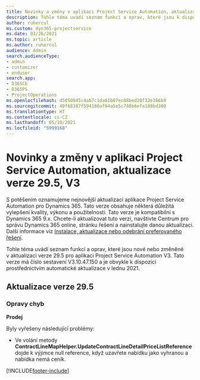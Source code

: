 ```yaml
---
title: Novinky a změny v aplikaci Project Service Automation, aktualizace verze 29.5, oprava hotfix, V3
description: Tohle téma uvádí seznam funkcí a oprav, které jsou k dispozici v aktualizaci verze 29.5, oprava hotfix, pro aplikaci Project Service Automation V3.
author: ruhercul
ms.custom: dyn365-projectservice
ms.date: 03/26/2021
ms.topic: article
ms.author: ruhercul
audience: Admin
search.audienceType:
- admin
- customizer
- enduser
search.app:
- D365CE
- D365PS
- ProjectOperations
ms.openlocfilehash: d5050945c4ab7c1da61b07ec08bed20f32e166b9
ms.sourcegitcommit: 40f68387f594180af64a5e5c748b6efa188bd300
ms.translationtype: HT
ms.contentlocale: cs-CZ
ms.lasthandoff: 05/10/2021
ms.locfileid: "5999168"
---
```

# <a name="whats-new-or-changed-in-project-service-automation-update-release-295-v3"></a>Novinky a změny v aplikaci Project Service Automation, aktualizace verze 29.5, V3

S potěšením oznamujeme nejnovější aktualizaci aplikace Project Service Automation pro Dynamics 365. Tato verze obsahuje některá důležitá vylepšení kvality, výkonu a použitelnosti. Tato verze je kompatibilní s Dynamics 365 9.x. Chcete-li aktualizovat tuto verzi, navštivte Centrum pro správu Dynamics 365 online, stránku řešení a nainstalujte danou aktualizaci. Další informace viz [Instalace, aktualizace nebo odebrání preferovaného řešení](/power-platform/admin/install-remove-preferred-solution.md).

Tohle téma uvádí seznam funkcí a oprav, které jsou nové nebo změněné v aktualizaci verze 29.5 pro aplikaci Project Service Automation V3. Tato verze má číslo sestavení V3.10.47.150 a je obvykle k dispozici prostřednictvím automatické aktualizace v lednu 2021.

## <a name="update-release-295"></a>Aktualizace verze 29.5

### <a name="bug-fixes"></a>Opravy chyb


**Prodej**

Byly vyřešeny následující problémy:

- Ve volání metody **ContractLineMapHelper.UpdateContractLineDetailPriceListReference** dojde k výjimce null reference, když uzavřete nabídku jako vyhranou a nabídka nemá ceník.


[!INCLUDE[footer-include](../includes/footer-banner.md)]
